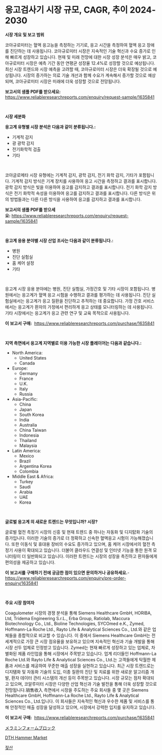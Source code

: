 <p><h1>응고검사기 시장 규모, CAGR, 추이 2024-2030</h1></p><p><strong>시장 개요 및 보고 범위</strong></p>
<p><p>코아규로미터는 혈액 응고능을 측정하는 기기로, 응고 시간을 측정하여 혈액 응고 장애를 진단하는 데 사용됩니다. 코아규로미터 시장은 지속적인 기술 혁신과 수요 증가로 인해 빠르게 성장하고 있습니다. 현재 및 미래 전망에 대한 시장 성장 분석은 매우 밝고, 코아규로미터 시장은 예측 기간 동안 연평균 성장율 12.4%로 성장할 것으로 예상됩니다. 최신 시장 트렌드와 시장 예측을 고려할 때, 코아규로미터 시장은 더욱 확장될 것으로 예상됩니다. 시장의 증가하는 의료 기술 개선과 함께 수요가 계속해서 증가할 것으로 예상되며, 코아규로미터 시장은 미래에 더욱 성장할 것으로 전망됩니다.</p></p>
<p><strong>보고서의 샘플 PDF를 받으세요:</strong> <a href="https://www.reliableresearchreports.com/enquiry/request-sample/1635841">https://www.reliableresearchreports.com/enquiry/request-sample/1635841</a></p>
<p>&nbsp;</p>
<p><strong>시장 세분화</strong></p>
<p><strong>응고계 유형별 시장 분석은 다음과 같이 분류됩니다.:</strong></p>
<p><ul><li>기계적 감지</li><li>광 광학 감지</li><li>전기화학적 검출</li><li>기타</li></ul></p>
<p>&nbsp;</p>
<p><p>코아글로메타 시장 유형에는 기계적 감지, 광학 감지, 전기 화학 감지, 기타가 포함됩니다. 기계적 감지 방식은 기계 장치를 사용하여 응고 시간을 측정하고 결과를 표시합니다. 광학 감지 방식은 빛을 이용하여 응고를 감지하고 결과를 표시합니다. 전기 화학 감지 방식은 전기 화학적 속성을 이용하여 응고를 감지하고 결과를 표시합니다. 다른 방식은 위의 방법들과는 다른 다른 방식을 사용하여 응고를 감지하고 결과를 표시합니다.</p></p>
<p><strong>보고서의 샘플 PDF를 받으세요:</strong>&nbsp;<a href="https://www.reliableresearchreports.com/enquiry/request-sample/1635841">https://www.reliableresearchreports.com/enquiry/request-sample/1635841</a></p>
<p>&nbsp;</p>
<p><strong> 응고계 응용 분야별 시장 산업 조사는 다음과 같이 분류됩니다.:</strong></p>
<p><ul><li>병원</li><li>진단 실험실</li><li>홈 케어 설정</li><li>기타</li></ul></p>
<p>&nbsp;</p>
<p><p>응고계 시장 응용 분야에는 병원, 진단 실험실, 가정간호 및 기타 시장이 포함됩니다. 병원에서는 응고계가 혈액 응고 시험을 수행하고 결과를 평가하는 데 사용됩니다. 진단 실험실에서는 응고계가 응고 질환을 진단하고 추적하는 데 중요합니다. 가정 간호 서비스에서는 응고계가 환자의 가정에서 편리하게 응고 상태를 모니터링하는 데 사용됩니다. 기타 시장에서는 응고계가 응고 관련 연구 및 교육 목적으로 사용됩니다.</p></p>
<p><strong>이 보고서 구매:</strong>&nbsp; <a href="https://www.reliableresearchreports.com/purchase/1635841">https://www.reliableresearchreports.com/purchase/1635841</a></p>
<p>&nbsp;</p>
<p><strong>지역 측면에서 응고계 지역별로 이용 가능한 시장 플레이어는 다음과 같습니다.:</strong></p>
<p><ul>
    <li>
        North America:
        <ul>
            <li>United States</li>
            <li>Canada</li>
        </ul>
    </li>
    <li>
        Europe:
        <ul>
            <li>Germany</li>
            <li>France</li>
            <li>U.K.</li>
            <li>Italy</li>
            <li>Russia</li>
        </ul>
    </li>
    <li>
        Asia-Pacific:
        <ul>
            <li>China</li>
            <li>Japan</li>
            <li>South Korea</li>
            <li>India</li>
            <li>Australia</li>
            <li>China Taiwan</li>
            <li>Indonesia</li>
            <li>Thailand</li>
            <li>Malaysia</li>
        </ul>
    </li>
    <li>
        Latin America:
        <ul>
            <li>Mexico</li>
            <li>Brazil</li>
            <li>Argentina Korea</li>
            <li>Colombia</li>
        </ul>
    </li>
    <li>
        Middle East & Africa:
        <ul>
            <li>Turkey</li>
            <li>Saudi</li>
            <li>Arabia</li>
            <li>UAE</li>
            <li>Korea</li>
        </ul>
    </li>
    </ul></p>
<p>&nbsp;</p>
<p><strong>글로벌 응고계 의 새로운 트렌드는 무엇입니까? 시장?</strong></p>
<p><p>글로벌 혈전 측정기 시장의 신흥 및 현재 트렌드 중 하나는 자동화 및 디지턄화 기술의 증가입니다. 이러한 기술의 증가로 더 정확하고 신속한 혈액응고 시험이 가능해졌습니다. 또한 이동식 및 휴대용 장비의 수요도 증가하고 있으며, 홈 케어 시장에서의 혈전 측정기 사용이 확대되고 있습니다. 더불어 클라우드 연결성 및 인터넷 기능을 통한 원격 모니터링이 더 일반화되고 있습니다. 이러한 트렌드는 시장의 성장을 촉진하고 환자들에게 편의성을 제공하고 있습니다.</p></p>
<p><strong>이 보고서를 구매하기 전에 궁금한 점이 있으면 문의하거나 공유하세요.</strong>- <a href="https://www.reliableresearchreports.com/enquiry/pre-order-enquiry/1635841">https://www.reliableresearchreports.com/enquiry/pre-order-enquiry/1635841</a></p>
<p>&nbsp;</p>
<p><strong>주요 시장 참여자</strong></p>
<p><p>Coagulometer 시장의 경쟁 분석을 통해 Siemens Healthcare GmbH, HORIBA, Ltd, Tridema Engineering S.r.L., Erba Group, Ratiolab, Maccura Biotechnology Co., Ltd., Bioline Technologies, SYCOmed e.K., Zymed, Hoffmann-La Roche Ltd., Rayto Life & Analytical Sciences Co., Ltd.와 같은 업체들을 종합적으로 비교할 수 있습니다. 이 중에서 Siemens Healthcare GmbH는 전 세계적으로 가장 큰 시장 점유율을 보유하고 있으며 지속적인 혁신과 기술 개발을 통해 시장 선두 업체로 인정받고 있습니다. Zymed는 현재 빠르게 성장하고 있는 업체로, 차별화된 제품 라인업을 통해 시장에서 주목받고 있습니다. 업계 리더들인 Hoffmann-La Roche Ltd.와 Rayto Life & Analytical Sciences Co., Ltd.는 고객들에게 탁월한 제품과 서비스를 제공하여 꾸준한 매출 성장을 실현하고 있습니다. 최근 시장 트렌드로는 디지턤화 및 자동화 기술의 도입, 이종 질환의 진단 및 치료를 위한 새로운 알고리즘 개발, 환자 데이터 관리 시스템의 개선 등이 주목받고 있습니다. 시장 규모는 점차 확대되고 있으며, 코알루미터 시장은 다양한 산업 혁신과 기술 발전을 통해 더욱 성장할 것으로 전망됩니다.销售收入 측면에서 시장을 주도하는 주요 회사들 중 몇 곳은 Siemens Healthcare GmbH, Hoffmann-La Roche Ltd., Rayto Life & Analytical Sciences Co., Ltd.입니다. 이 회사들은 지속적인 혁신과 우수한 제품 및 서비스를 통해 안정적인 매출 성장을 달성하고 있으며, 시장에서 강력한 입지를 유지하고 있습니다.</p></p>
<p><strong>이 보고서 구매:</strong>&nbsp;&nbsp;<a href="https://www.reliableresearchreports.com/purchase/1635841">https://www.reliableresearchreports.com/purchase/1635841</a></p>
<p><p><a href="https://medium.com/@amarart56456/%E3%83%A1%E3%83%A9%E3%83%9F%E3%83%B3%E3%83%95%E3%82%A9%E3%83%BC%E3%83%A0%E3%83%96%E3%83%AD%E3%83%83%E3%82%AF%E3%81%AE%E5%B8%82%E5%A0%B4%E8%A6%8F%E6%A8%A1-%E5%B8%82%E5%A0%B4%E5%B1%95%E6%9C%9B%E3%81%A8%E5%B8%82%E5%A0%B4%E4%BA%88%E6%B8%AC-2024%E5%B9%B4%E3%81%8B%E3%82%892031%E5%B9%B4-7887cb2e914c">メラミンフォームブロック</a></p><p><a href="https://view.publitas.com/reportprime-1/dth-hammer-market-insights-market-players-and-forecast-till-2031/">DTH Hammer Market</a></p><p><a href="https://medium.com/@antosuigrtley99783676/%EB%9D%BC%ED%81%AC%ED%85%8C%EC%9D%B4%ED%8A%B8-%EC%8B%9C%EC%9E%A5-%EB%B3%B4%EA%B3%A0%EC%84%9C%EB%8A%94-%EC%9D%B4-%EC%8B%9C%EC%9E%A5%EC%9D%98-%EC%B5%9C%EC%8B%A0-%ED%8A%B8%EB%A0%8C%EB%93%9C%EC%99%80-%EC%84%B1%EC%9E%A5-%EA%B8%B0%ED%9A%8C%EB%A5%BC-%EB%B3%B4%EC%97%AC%EC%A4%8D%EB%8B%88%EB%8B%A4-lactate-%EC%8B%9C%EC%9E%A5-%EB%B3%B4%EA%B3%A0%EC%84%9C%EB%8A%94-%EC%B5%9C%EC%8B%A0-%ED%8A%B8%EB%A0%8C%EB%93%9C%EC%99%80-%EC%84%B1%EC%9E%A5-%EA%B8%B0%ED%9A%8C%EB%A5%BC-%EB%B3%B4%EC%97%AC%EC%A4%8D%EB%8B%88%EB%8B%A4-44f0cf45d7bc">젖산</a></p></p>

